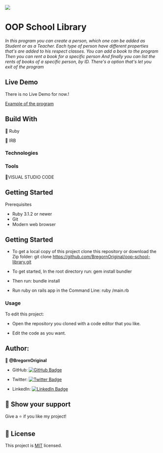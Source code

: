 ![](https://img.shields.io/badge/Microverse-blueviolet)

# OOP School Library

*In this program you can create a person, which one can be added as Student or as a Teacher.*
*Each type of person have different properties that's are added to his respect classes.*
*You can add a book to the program*
*Then you can rent a book for a specific person*
*And finally you can list the rents of books of a specific person, by ID.*
*There's a option that's let you exit of the program*

## Live Demo

There is no Live Demo for now.!

[Example of the program](https://user-images.githubusercontent.com/93630700/186967290-f15f7500-20db-4297-9d40-78bd84221aa3.gif)

## Build With

🔷 Ruby

🔷 IRB

### Technologies

### Tools

💠VISUAL STUDIO CODE

## Getting Started

Prerequisites

- Ruby 3.1.2 or newer
- Git
- Modern web browser

## Getting Started
- To get a local copy of this project clone this repository or download the Zip folder:
git clone https://github.com/BregornOriginal/oop-school-library.git

- To get started, In the root directory run:
gem install bundler

- Then run:
bundle install

- Run ruby on rails app in the Command Line:
ruby /main.rb

### Usage

To edit this project:

- Open the repository you cloned with a code editor that you like.

- Edit the code as you want.

## Author:

👤 **@BregornOriginal**

- GitHub: [![GitHub Badge](https://img.shields.io/badge/-BregornOriginal-white?logo=GitHub&logoColor=181717&style=plastic)](https://github.com/BregornOriginal)

- Twitter: [![Twitter Badge](https://img.shields.io/badge/-Bregorn-white?logo=Twitter&logoColor=1DA1F2&style=plastic)](https://twitter.com/Bregorn)

- LinkedIn: [![LinkedIn Badge](https://img.shields.io/badge/-JulioGagliardi-white?logo=LinkedIn&logoColor=1DA1F2&style=plastic)](https://www.linkedin.com/in/julio-gagliardi/)

## :star2: Show your support

Give a :star: if you like my project!

## :pencil: License

This project is [MIT](https://github.com/Gopxfs/catalog-of-my-things/blob/main/LICENSE) licensed.
